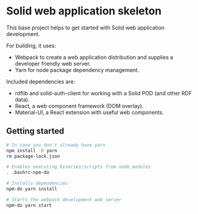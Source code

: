 # Solid web application skeleton

This base project helps to get started with Solid web application development.

For building, it uses:

* Webpack to create a web application distribution and supplies a developer friendly web server.
* Yarn for node package dependency management.

Included dependencies are:

* rdflib and solid-auth-client for working with a Solid POD (and other RDF data).
* React, a web component framework (DOM overlay).
* Material-UI, a React extension with useful web components.

## Getting started

```bash
# In case you don't already have yarn
npm install -D yarn
rm package-lock.json

# Enables executing binaries/scripts from node_modules
. .bashrc-npm-do

# Installs dependencies
npm-do yarn install

# Starts the webpack development web server
npm-do yarn start
```
